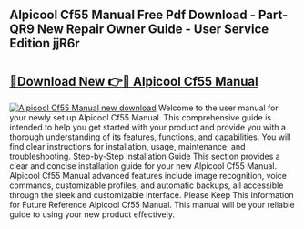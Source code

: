## Alpicool Cf55 Manual Free Pdf Download - Part-QR9 New Repair Owner Guide - User Service Edition jjR6r

# <h2><a href="http://bc36976.oget.top/?id=Alpicool+Cf55+Manual">🔗Download New 👉🔴 Alpicool Cf55 Manual</a></h2>

[![Alpicool Cf55 Manual new download](https://i.imgur.com/5g1atiW.png)](http://bc36976.oget.top/?id=Alpicool+Cf55+Manual)
Welcome to the user manual for your newly set up Alpicool Cf55 Manual. This comprehensive guide is intended to help you get started with your product and provide you with a thorough understanding of its features, functions, and capabilities. You will find clear instructions for installation, usage, maintenance, and troubleshooting. Step-by-Step Installation Guide This section provides a clear and concise installation guide for your new Alpicool Cf55 Manual. Alpicool Cf55 Manual advanced features include image recognition, voice commands, customizable profiles, and automatic backups, all accessible through the sleek and customizable interface. Please Keep This Information for Future Reference Alpicool Cf55 Manual. This manual will be your reliable guide to using your new product effectively.
